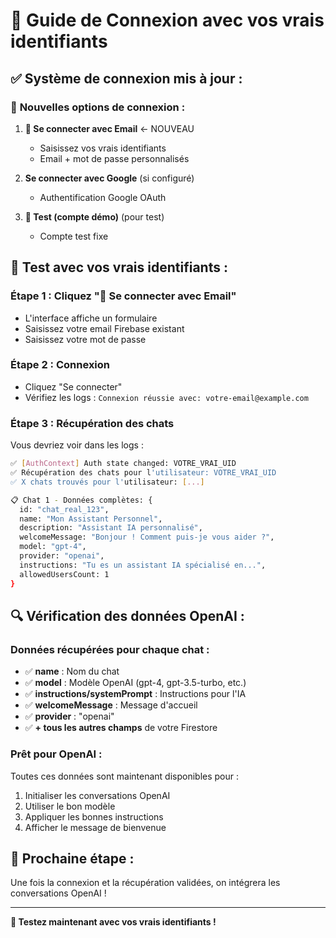 # 🔐 Guide de Connexion avec vos vrais identifiants

## ✅ **Système de connexion mis à jour :**

### 🔧 **Nouvelles options de connexion :**

1. **📧 Se connecter avec Email** ← NOUVEAU
   - Saisissez vos vrais identifiants
   - Email + mot de passe personnalisés
   
2. **Se connecter avec Google** (si configuré)
   - Authentification Google OAuth
   
3. **🧪 Test (compte démo)** (pour test)
   - Compte test fixe

## 🧪 **Test avec vos vrais identifiants :**

### **Étape 1 : Cliquez "📧 Se connecter avec Email"**
- L'interface affiche un formulaire
- Saisissez votre email Firebase existant
- Saisissez votre mot de passe

### **Étape 2 : Connexion**
- Cliquez "Se connecter"
- Vérifiez les logs : `Connexion réussie avec: votre-email@example.com`

### **Étape 3 : Récupération des chats**
Vous devriez voir dans les logs :
```bash
✅ [AuthContext] Auth state changed: VOTRE_VRAI_UID
✅ Récupération des chats pour l'utilisateur: VOTRE_VRAI_UID
✅ X chats trouvés pour l'utilisateur: [...]

📋 Chat 1 - Données complètes: {
  id: "chat_real_123",
  name: "Mon Assistant Personnel", 
  description: "Assistant IA personnalisé",
  welcomeMessage: "Bonjour ! Comment puis-je vous aider ?",
  model: "gpt-4",
  provider: "openai",
  instructions: "Tu es un assistant IA spécialisé en...",
  allowedUsersCount: 1
}
```

## 🔍 **Vérification des données OpenAI :**

### **Données récupérées pour chaque chat :**
- ✅ **name** : Nom du chat
- ✅ **model** : Modèle OpenAI (gpt-4, gpt-3.5-turbo, etc.)
- ✅ **instructions/systemPrompt** : Instructions pour l'IA
- ✅ **welcomeMessage** : Message d'accueil
- ✅ **provider** : "openai"
- ✅ **+ tous les autres champs** de votre Firestore

### **Prêt pour OpenAI :**
Toutes ces données sont maintenant disponibles pour :
1. Initialiser les conversations OpenAI
2. Utiliser le bon modèle
3. Appliquer les bonnes instructions
4. Afficher le message de bienvenue

## 🚀 **Prochaine étape :**
Une fois la connexion et la récupération validées, on intégrera les conversations OpenAI !

---

**🎯 Testez maintenant avec vos vrais identifiants !** 